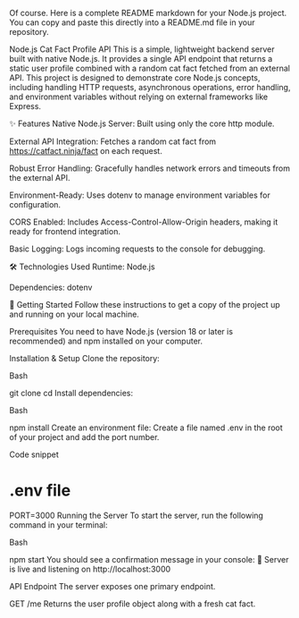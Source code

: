 Of course. Here is a complete README markdown for your Node.js project. You can copy and paste this directly into a README.md file in your repository.

Node.js Cat Fact Profile API
This is a simple, lightweight backend server built with native Node.js. It provides a single API endpoint that returns a static user profile combined with a random cat fact fetched from an external API. This project is designed to demonstrate core Node.js concepts, including handling HTTP requests, asynchronous operations, error handling, and environment variables without relying on external frameworks like Express.

✨ Features
Native Node.js Server: Built using only the core http module.

External API Integration: Fetches a random cat fact from https://catfact.ninja/fact on each request.

Robust Error Handling: Gracefully handles network errors and timeouts from the external API.

Environment-Ready: Uses dotenv to manage environment variables for configuration.

CORS Enabled: Includes Access-Control-Allow-Origin headers, making it ready for frontend integration.

Basic Logging: Logs incoming requests to the console for debugging.

🛠️ Technologies Used
Runtime: Node.js

Dependencies: dotenv

🚀 Getting Started
Follow these instructions to get a copy of the project up and running on your local machine.

Prerequisites
You need to have Node.js (version 18 or later is recommended) and npm installed on your computer.

Installation & Setup
Clone the repository:

Bash

git clone <your-repository-url>
cd <repository-folder>
Install dependencies:

Bash

npm install
Create an environment file: Create a file named .env in the root of your project and add the port number.

Code snippet

# .env file
PORT=3000
Running the Server
To start the server, run the following command in your terminal:

Bash

npm start
You should see a confirmation message in your console: 🚀 Server is live and listening on http://localhost:3000

API Endpoint
The server exposes one primary endpoint.

GET /me
Returns the user profile object along with a fresh cat fact.
